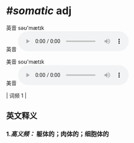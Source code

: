 # ***\#somatic*** adj
英音 səʊ'mætɪk  
英音
<audio src="./media/somatic-B.aac" controls="controls"></audio>

美音 soʊ'mætɪk  
美音
<audio src="./media/somatic.aac" controls="controls"></audio>



| 词频 1 |  

英文释义
---
### 1.*高义频：* **躯体的；肉体的；细胞体的**  


